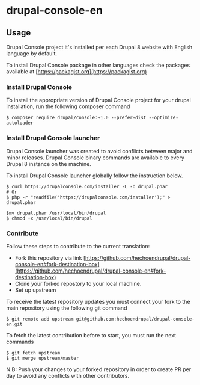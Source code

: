 # drupal-console-en

## Usage

Drupal Console project it's installed per each Drupal 8 website with English language by default.

To install Drupal Console package in other languages check the packages available at [https://packagist.org](https://packagist.org)


### Install Drupal Console

To install the appropriate version of Drupal Console project for your drupal installation, run the following composer command

```
$ composer require drupal/console:~1.0 --prefer-dist --optimize-autoloader
```

### Install Drupal Console launcher

Drupal Console launcher was created to avoid conflicts between major and minor releases. Drupal Console binary commands are available to every Drupal 8 instance on the machine.
 
To install Drupal Console launcher globally follow the instruction below. 

```
$ curl https://drupalconsole.com/installer -L -o drupal.phar
# Or 
$ php -r "readfile('https://drupalconsole.com/installer');" > drupal.phar

$mv drupal.phar /usr/local/bin/drupal
$ chmod +x /usr/local/bin/drupal
```

### Contribute

Follow these steps to contribute to the current translation:

- Fork this repository via link [https://github.com/hechoendrupal/drupal-console-en#fork-destination-box](https://github.com/hechoendrupal/drupal-console-en#fork-destination-box)
- Clone your forked repostory to your local machine.
- Set up upstream

To receive the latest repository updates you must connect your fork to the main repository using the following git command

```
$ git remote add upstream git@github.com:hechoendrupal/drupal-console-en.git
```

To fetch the latest contribution before to start, you must run the next commands

```
$ git fetch upstream
$ git merge upstream/master
```

N.B: Push your changes to your forked repository in order to create PR per day to avoid any conflicts with other contributors.
